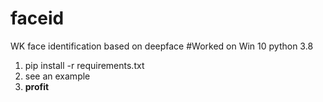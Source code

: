 # faceid
WK face identification based on deepface
#Worked on Win 10 python 3.8
1. pip install -r  requirements.txt
2. see an example
3. **profit**
